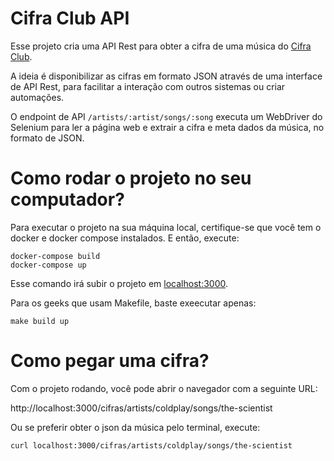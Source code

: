 # Cifra Club API

Esse projeto cria uma API Rest para obter a cifra
de uma música do [Cifra Club](https://www.cifraclub.com.br).

A ideia é disponibilizar as cifras em formato JSON através de uma
interface de API Rest, para facilitar a interação com outros sistemas
ou criar automações.

O endpoint de API `/artists/:artist/songs/:song` executa um WebDriver do Selenium
para ler a página web e extrair a cifra e meta dados da música, no formato de JSON.

# Como rodar o projeto no seu computador?

Para executar o projeto na sua máquina local, certifique-se
que você tem o docker e docker compose instalados.
E então, execute:

```console
docker-compose build
docker-compose up
```

Esse comando irá subir o projeto em
[localhost:3000](http://localhost:3000).

Para os geeks que usam Makefile, baste exeecutar apenas:

```console
make build up
```

# Como pegar uma cifra?

Com o projeto rodando, você pode abrir o navegador com a seguinte URL:

http://localhost:3000/cifras/artists/coldplay/songs/the-scientist

Ou se preferir obter o json da música pelo terminal, execute:

```console
curl localhost:3000/cifras/artists/coldplay/songs/the-scientist
```
